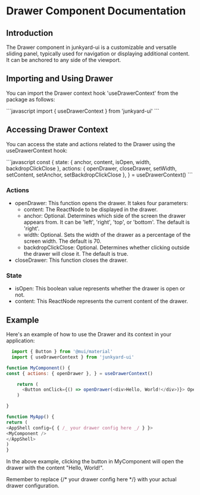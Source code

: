 <h1>Drawer Component Documentation</h1>

<h2>Introduction</h2>
<p>The Drawer component in junkyard-ui is a customizable and versatile sliding panel, typically used for navigation or displaying additional content. It can be anchored to any side of the viewport.</p>

<h2>Importing and Using Drawer</h2>
<p>You can import the Drawer context hook 'useDrawerContext' from the package as follows:</p>
```javascript
  import { useDrawerContext } from 'junkyard-ui'
```

<h2>Accessing Drawer Context</h2>
<p>You can access the state and actions related to the Drawer using the useDrawerContext hook:</p>
```javascript
  const { 
    state: { anchor, content, isOpen, width, backdropClickClose }, 
    actions: { openDrawer, closeDrawer, setWidth, setContent, setAnchor, setBackdropClickClose }, 
  } = useDrawerContext()
```

<h3>Actions</h3>
<ul>
  <li>openDrawer: This function opens the drawer. It takes four parameters:
    <ul>
      <li>content: The ReactNode to be displayed in the drawer.</li>
      <li>anchor: Optional. Determines which side of the screen the drawer appears from. It can be 'left', 'right', 'top', or 'bottom'. The default is 'right'.</li>
      <li>width: Optional. Sets the width of the drawer as a percentage of the screen width. The default is 70.</li>
      <li>backdropClickClose: Optional. Determines whether clicking outside the drawer will close it. The default is true.</li>
    </ul>
  </li>
  <li>closeDrawer: This function closes the drawer.</li>
</ul>

<h3>State</h3>
<ul>
  <li>isOpen: This boolean value represents whether the drawer is open or not.</li>
  <li>content: This ReactNode represents the current content of the drawer.</li>
</ul>

<h2>Example</h2>
<p>Here's an example of how to use the Drawer and its context in your application:</p>

```javascript
  import { Button } from '@mui/material'
  import { useDrawerContext } from 'junkyard-ui'

function MyComponent() {
const { actions: { openDrawer }, } = useDrawerContext()

    return (
      <Button onClick={() => openDrawer(<div>Hello, World!</div>)}> Open Drawer </Button>
    )

}

function MyApp() {
return (
<AppShell config={ { /_ your drawer config here _/ } }>
<MyComponent />
</AppShell>
)
}
```

<p>In the above example, clicking the button in MyComponent will open the drawer with the content "Hello, World!".</p>
<p>Remember to replace {/* your drawer config here */} with your actual drawer configuration.</p>
